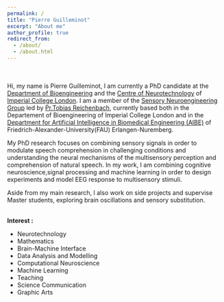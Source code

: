 ```yaml
---
permalink: /
title: "Pierre Guilleminot"
excerpt: "About me"
author_profile: true
redirect_from: 
  - /about/
  - /about.html
---
```



\
\
Hi, my name is Pierre Guilleminot, I am currently a PhD candidate at the [Department of Bioengineering](https://www.imperial.ac.uk/bioengineering/) and the [Centre of Neurotechnology](https://www.imperial.ac.uk/neurotechnology "The best CDT") of [Imperial College London](https://www.imperial.ac.uk/). I am a member of the [Sensory Neuroengineering Group](http://www.bg.ic.ac.uk/research/reichenbach/) led by [Pr.Tobias Reichenbach](https://reichenbach.bg-research.cc.ic.ac.uk/team.html), currently based both in the Departement of Bioengineering of Imperial College London and in the [Department for Artificial Intelligence in Biomedical Engineering (AIBE)](https://www.tf.fau.eu/faculty-of-engineering/departments-and-chairs/artificial-intelligence-in-biomedical-engineering/) of Friedrich-Alexander-University(FAU) Erlangen-Nuremberg.


My PhD research focuses on combining sensory signals in order to modulate speech comprehension in challenging conditions and understanding the neural mechanisms of the multisensory perception and comprehension of natural speech. In my work, I am combining cognitive neuroscience,signal processing and machine learning in order to design experiments and model EEG response to multisensory stimuli.

Aside from my main research, I also work on side projects and supervise Master students, exploring brain oscillations and sensory substitution.


\
**Interest :**  
  - Neurotechnology
  - Mathematics
  - Brain-Machine Interface
  - Data Analysis and Modelling
  - Computational Neuroscience
  - Machine Learning
  - Teaching
  - Science Communication
  - Graphic Arts                             

